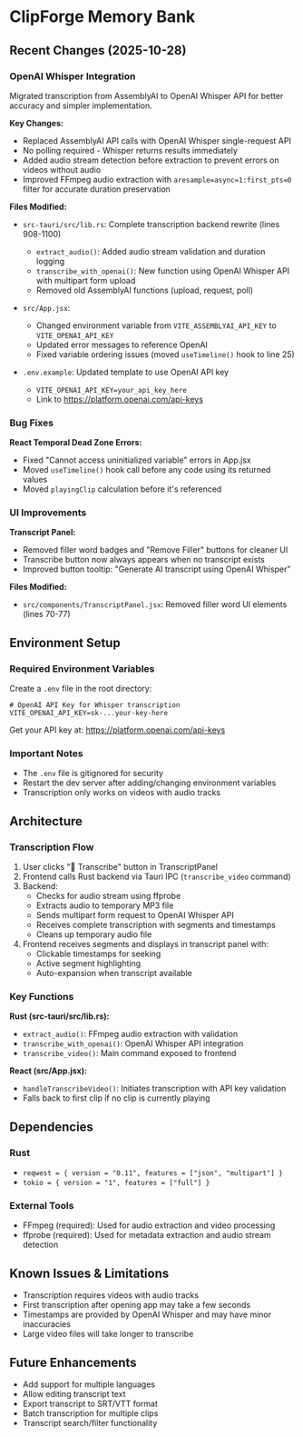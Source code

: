 # ClipForge Memory Bank

## Recent Changes (2025-10-28)

### OpenAI Whisper Integration
Migrated transcription from AssemblyAI to OpenAI Whisper API for better accuracy and simpler implementation.

**Key Changes:**
- Replaced AssemblyAI API calls with OpenAI Whisper single-request API
- No polling required - Whisper returns results immediately
- Added audio stream detection before extraction to prevent errors on videos without audio
- Improved FFmpeg audio extraction with `aresample=async=1:first_pts=0` filter for accurate duration preservation

**Files Modified:**
- `src-tauri/src/lib.rs`: Complete transcription backend rewrite (lines 908-1100)
  - `extract_audio()`: Added audio stream validation and duration logging
  - `transcribe_with_openai()`: New function using OpenAI Whisper API with multipart form upload
  - Removed old AssemblyAI functions (upload, request, poll)

- `src/App.jsx`:
  - Changed environment variable from `VITE_ASSEMBLYAI_API_KEY` to `VITE_OPENAI_API_KEY`
  - Updated error messages to reference OpenAI
  - Fixed variable ordering issues (moved `useTimeline()` hook to line 25)

- `.env.example`: Updated template to use OpenAI API key
  - `VITE_OPENAI_API_KEY=your_api_key_here`
  - Link to https://platform.openai.com/api-keys

### Bug Fixes
**React Temporal Dead Zone Errors:**
- Fixed "Cannot access uninitialized variable" errors in App.jsx
- Moved `useTimeline()` hook call before any code using its returned values
- Moved `playingClip` calculation before it's referenced

### UI Improvements
**Transcript Panel:**
- Removed filler word badges and "Remove Filler" buttons for cleaner UI
- Transcribe button now always appears when no transcript exists
- Improved button tooltip: "Generate AI transcript using OpenAI Whisper"

**Files Modified:**
- `src/components/TranscriptPanel.jsx`: Removed filler word UI elements (lines 70-77)

## Environment Setup

### Required Environment Variables
Create a `.env` file in the root directory:

```env
# OpenAI API Key for Whisper transcription
VITE_OPENAI_API_KEY=sk-...your-key-here
```

Get your API key at: https://platform.openai.com/api-keys

### Important Notes
- The `.env` file is gitignored for security
- Restart the dev server after adding/changing environment variables
- Transcription only works on videos with audio tracks

## Architecture

### Transcription Flow
1. User clicks "🤖 Transcribe" button in TranscriptPanel
2. Frontend calls Rust backend via Tauri IPC (`transcribe_video` command)
3. Backend:
   - Checks for audio stream using ffprobe
   - Extracts audio to temporary MP3 file
   - Sends multipart form request to OpenAI Whisper API
   - Receives complete transcription with segments and timestamps
   - Cleans up temporary audio file
4. Frontend receives segments and displays in transcript panel with:
   - Clickable timestamps for seeking
   - Active segment highlighting
   - Auto-expansion when transcript available

### Key Functions
**Rust (src-tauri/src/lib.rs):**
- `extract_audio()`: FFmpeg audio extraction with validation
- `transcribe_with_openai()`: OpenAI Whisper API integration
- `transcribe_video()`: Main command exposed to frontend

**React (src/App.jsx):**
- `handleTranscribeVideo()`: Initiates transcription with API key validation
- Falls back to first clip if no clip is currently playing

## Dependencies

### Rust
- `reqwest = { version = "0.11", features = ["json", "multipart"] }`
- `tokio = { version = "1", features = ["full"] }`

### External Tools
- FFmpeg (required): Used for audio extraction and video processing
- ffprobe (required): Used for metadata extraction and audio stream detection

## Known Issues & Limitations
- Transcription requires videos with audio tracks
- First transcription after opening app may take a few seconds
- Timestamps are provided by OpenAI Whisper and may have minor inaccuracies
- Large video files will take longer to transcribe

## Future Enhancements
- Add support for multiple languages
- Allow editing transcript text
- Export transcript to SRT/VTT format
- Batch transcription for multiple clips
- Transcript search/filter functionality
